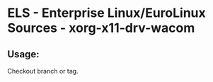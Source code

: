 # ELS - Enterprise Linux/EuroLinux Sources - xorg-x11-drv-wacom 
## Usage:
  Checkout branch or tag.
